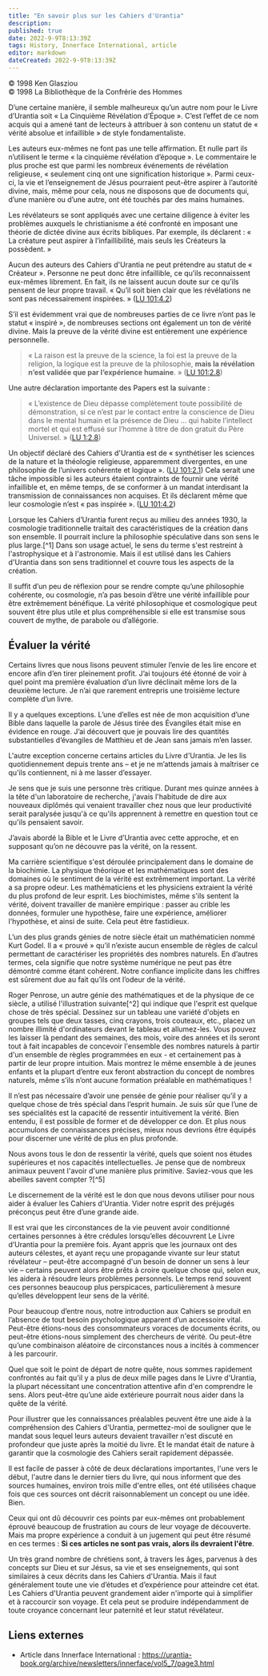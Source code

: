 ```yaml
---
title: "En savoir plus sur les Cahiers d'Urantia"
description: 
published: true
date: 2022-9-9T8:13:39Z
tags: History, Innerface International, article
editor: markdown
dateCreated: 2022-9-9T8:13:39Z
---
```


<p class="v-card v-sheet theme--light gray lighten-3 px-2">© 1998 Ken Glasziou<br>© 1998 La Bibliothèque de la Confrérie des Hommes</p>


D’une certaine manière, il semble malheureux qu’un autre nom pour le Livre d’Urantia soit « La Cinquième Révélation d’Époque ». C’est l’effet de ce nom acquis qui a amené tant de lecteurs à attribuer à son contenu un statut de « vérité absolue et infaillible » de style fondamentaliste.

Les auteurs eux-mêmes ne font pas une telle affirmation. Et nulle part ils n’utilisent le terme « la cinquième révélation d’époque ». Le commentaire le plus proche est que parmi les nombreux événements de révélation religieuse, « seulement cinq ont une signification historique ». Parmi ceux-ci, la vie et l’enseignement de Jésus pourraient peut-être aspirer à l’autorité divine, mais, même pour cela, nous ne disposons que de documents qui, d’une manière ou d’une autre, ont été touchés par des mains humaines.

Les révélateurs se sont appliqués avec une certaine diligence à éviter les problèmes auxquels le christianisme a été confronté en imposant une théorie de dictée divine aux écrits bibliques. Par exemple, ils déclarent : « La créature peut aspirer à l’infaillibilité, mais seuls les Créateurs la possèdent. »

Aucun des auteurs des Cahiers d'Urantia ne peut prétendre au statut de « Créateur ». Personne ne peut donc être infaillible, ce qu’ils reconnaissent eux-mêmes librement. En fait, ils ne laissent aucun doute sur ce qu’ils pensent de leur propre travail. « Qu’il soit bien clair que les révélations ne sont pas nécessairement inspirées. » (<a id="a19_338"></a>[LU 101:4.2](/fr/The_Urantia_Book/101#p4_2))

S’il est évidemment vrai que de nombreuses parties de ce livre n’ont pas le statut « inspiré », de nombreuses sections ont également un ton de vérité divine. Mais la preuve de la vérité divine est entièrement une expérience personnelle.

> « La raison est la preuve de la science, la foi est la preuve de la religion, la logique est la preuve de la philosophie, **mais la révélation n’est validée que par l’expérience humaine**. » (<a id="a23_194"></a>[LU 101:2.8](/fr/The_Urantia_Book/101#p2_8))

Une autre déclaration importante des Papers est la suivante :

> « L’existence de Dieu dépasse complètement toute possibilité de démonstration, si ce n’est par le contact entre la conscience de Dieu dans le mental humain et la présence de Dieu ... qui habite l’intellect mortel et qui est effusé sur l’homme à titre de don gratuit du Père Universel. » (<a id="a27_290"></a>[LU 1:2.8](/fr/The_Urantia_Book/1#p2_8))

Un objectif déclaré des Cahiers d'Urantia est de « synthétiser les sciences de la nature et la théologie religieuse, apparemment divergentes, en une philosophie de l’univers cohérente et logique ». (<a id="a29_199"></a>[LU 101:2.1](/fr/The_Urantia_Book/101#p2_1)) Cela serait une tâche impossible si les auteurs étaient contraints de fournir une vérité infaillible et, en même temps, de se conformer à un mandat interdisant la transmission de connaissances non acquises. Et ils déclarent même que leur cosmologie n’est « pas inspirée ». (<a id="a29_518"></a>[LU 101:4.2](/fr/The_Urantia_Book/101#p4_2))

Lorsque les Cahiers d’Urantia furent reçus au milieu des années 1930, la cosmologie traditionnelle traitait des caractéristiques de la création dans son ensemble. Il pourrait inclure la philosophie spéculative dans son sens le plus large.[^1] Dans son usage actuel, le sens du terme s'est restreint à l'astrophysique et à l'astronomie. Mais il est utilisé dans les Cahiers d'Urantia dans son sens traditionnel et couvre tous les aspects de la création.

Il suffit d’un peu de réflexion pour se rendre compte qu’une philosophie cohérente, ou cosmologie, n’a pas besoin d’être une vérité infaillible pour être extrêmement bénéfique. La vérité philosophique et cosmologique peut souvent être plus utile et plus compréhensible si elle est transmise sous couvert de mythe, de parabole ou d’allégorie.

## Évaluer la vérité

Certains livres que nous lisons peuvent stimuler l’envie de les lire encore et encore afin d’en tirer pleinement profit. J’ai toujours été étonné de voir à quel point ma première évaluation d’un livre déclinait même lors de la deuxième lecture. Je n’ai que rarement entrepris une troisième lecture complète d’un livre.

Il y a quelques exceptions. L’une d’elles est née de mon acquisition d’une Bible dans laquelle la parole de Jésus tirée des Évangiles était mise en évidence en rouge. J’ai découvert que je pouvais lire des quantités substantielles d’évangiles de Matthieu et de Jean sans jamais m’en lasser.

L'autre exception concerne certains articles du Livre d'Urantia. Je les lis quotidiennement depuis trente ans – et je ne m’attends jamais à maîtriser ce qu’ils contiennent, ni à me lasser d’essayer.

Je sens que je suis une personne très critique. Durant mes quinze années à la tête d'un laboratoire de recherche, j'avais l'habitude de dire aux nouveaux diplômés qui venaient travailler chez nous que leur productivité serait paralysée jusqu'à ce qu'ils apprennent à remettre en question tout ce qu'ils pensaient savoir.

J’avais abordé la Bible et le Livre d’Urantia avec cette approche, et en supposant qu’on ne découvre pas la vérité, on la ressent.

Ma carrière scientifique s'est déroulée principalement dans le domaine de la biochimie. La physique théorique et les mathématiques sont des domaines où le sentiment de la vérité est extrêmement important. La vérité a sa propre odeur. Les mathématiciens et les physiciens extraient la vérité du plus profond de leur esprit. Les biochimistes, même s'ils sentent la vérité, doivent travailler de manière empirique : passer au crible les données, formuler une hypothèse, faire une expérience, améliorer l'hypothèse, et ainsi de suite. Cela peut être fastidieux.

L’un des plus grands génies de notre siècle était un mathématicien nommé Kurt Godel. Il a « prouvé » qu’il n’existe aucun ensemble de règles de calcul permettant de caractériser les propriétés des nombres naturels. En d’autres termes, cela signifie que notre système numérique ne peut pas être démontré comme étant cohérent. Notre confiance implicite dans les chiffres est sûrement due au fait qu’ils ont l’odeur de la vérité.

Roger Penrose, un autre génie des mathématiques et de la physique de ce siècle, a utilisé l'illustration suivante[^2] qui indique que l'esprit est quelque chose de très spécial. Dessinez sur un tableau une variété d'objets en groupes tels que deux tasses, cinq crayons, trois couteaux, etc., placez un nombre illimité d'ordinateurs devant le tableau et allumez-les. Vous pouvez les laisser là pendant des semaines, des mois, voire des années et ils seront tout à fait incapables de concevoir l'ensemble des nombres naturels à partir d'un ensemble de règles programmées en eux - et certainement pas à partir de leur propre intuition. Mais montrez le même ensemble à de jeunes enfants et la plupart d’entre eux feront abstraction du concept de nombres naturels, même s’ils n’ont aucune formation préalable en mathématiques !

Il n’est pas nécessaire d’avoir une pensée de génie pour réaliser qu’il y a quelque chose de très spécial dans l’esprit humain. Je suis sûr que l’une de ses spécialités est la capacité de ressentir intuitivement la vérité. Bien entendu, il est possible de former et de développer ce don. Et plus nous accumulons de connaissances précises, mieux nous devrions être équipés pour discerner une vérité de plus en plus profonde.

Nous avons tous le don de ressentir la vérité, quels que soient nos études supérieures et nos capacités intellectuelles. Je pense que de nombreux animaux peuvent l'avoir d'une manière plus primitive. Saviez-vous que les abeilles savent compter ?[^5]

Le discernement de la vérité est le don que nous devons utiliser pour nous aider à évaluer les Cahiers d'Urantia. Vider notre esprit des préjugés préconçus peut être d’une grande aide.

Il est vrai que les circonstances de la vie peuvent avoir conditionné certaines personnes à être crédules lorsqu’elles découvrent Le Livre d’Urantia pour la première fois. Ayant appris que les journaux ont des auteurs célestes, et ayant reçu une propagande vivante sur leur statut révélateur – peut-être accompagné d'un besoin de donner un sens à leur vie – certains peuvent alors être prêts à croire quelque chose qui, selon eux, les aidera à résoudre leurs problèmes personnels. Le temps rend souvent ces personnes beaucoup plus perspicaces, particulièrement à mesure qu’elles développent leur sens de la vérité.

Pour beaucoup d’entre nous, notre introduction aux Cahiers se produit en l’absence de tout besoin psychologique apparent d’un accessoire vital. Peut-être étions-nous des consommateurs voraces de documents écrits, ou peut-être étions-nous simplement des chercheurs de vérité. Ou peut-être qu’une combinaison aléatoire de circonstances nous a incités à commencer à les parcourir.

Quel que soit le point de départ de notre quête, nous sommes rapidement confrontés au fait qu'il y a plus de deux mille pages dans le Livre d'Urantia, la plupart nécessitant une concentration attentive afin d'en comprendre le sens. Alors peut-être qu’une aide extérieure pourrait nous aider dans la quête de la vérité.

Pour illustrer que les connaissances préalables peuvent être une aide à la compréhension des Cahiers d'Urantia, permettez-moi de souligner que le mandat sous lequel leurs auteurs devaient travailler n'est discuté en profondeur que juste après la moitié du livre. Et le mandat était de nature à garantir que la cosmologie des Cahiers serait rapidement dépassée.

Il est facile de passer à côté de deux déclarations importantes, l'une vers le début, l'autre dans le dernier tiers du livre, qui nous informent que des sources humaines, environ trois mille d'entre elles, ont été utilisées chaque fois que ces sources ont décrit raisonnablement un concept ou une idée. Bien.

Ceux qui ont dû découvrir ces points par eux-mêmes ont probablement éprouvé beaucoup de frustration au cours de leur voyage de découverte. Mais ma propre expérience a conduit à un jugement qui peut être résumé en ces termes : **Si ces articles ne sont pas vrais, alors ils devraient l'être**.

Un très grand nombre de chrétiens sont, à travers les âges, parvenus à des concepts sur Dieu et sur Jésus, sa vie et ses enseignements, qui sont similaires à ceux décrits dans les Cahiers d'Urantia. Mais il faut généralement toute une vie d’études et d’expérience pour atteindre cet état. Les Cahiers d'Urantia peuvent grandement aider n'importe qui à simplifier et à raccourcir son voyage. Et cela peut se produire indépendamment de toute croyance concernant leur paternité et leur statut révélateur.

## Liens externes

- Article dans Innerface International : https://urantia-book.org/archive/newsletters/innerface/vol5_7/page3.html




